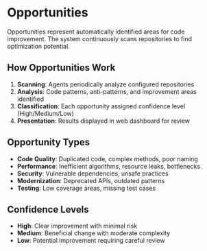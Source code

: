 # Opportunities

Opportunities represent automatically identified areas for code improvement. The system continuously scans repositories to find optimization potential.

## How Opportunities Work

1. **Scanning**: Agents periodically analyze configured repositories
2. **Analysis**: Code patterns, anti-patterns, and improvement areas identified
3. **Classification**: Each opportunity assigned confidence level (High/Medium/Low)
4. **Presentation**: Results displayed in web dashboard for review

## Opportunity Types

* **Code Quality**: Duplicated code, complex methods, poor naming
* **Performance**: Inefficient algorithms, resource leaks, bottlenecks
* **Security**: Vulnerable dependencies, unsafe practices
* **Modernization**: Deprecated APIs, outdated patterns
* **Testing**: Low coverage areas, missing test cases

## Confidence Levels

* **High**: Clear improvement with minimal risk
* **Medium**: Beneficial change with moderate complexity
* **Low**: Potential improvement requiring careful review
